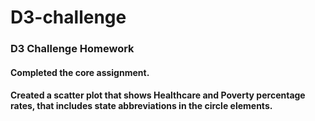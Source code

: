 # D3-challenge

### D3 Challenge Homework
#### Completed the core assignment.
#### Created a scatter plot that shows Healthcare and Poverty percentage rates, that includes state abbreviations in the circle elements.

